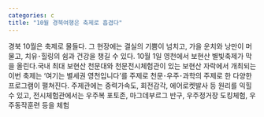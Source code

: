 ```yaml
---
categories: c
title: "10월 경북여행은 축제로 흡겹다"
---
```

경북 10월은 축제로 물들다. 그 현장에는 결실의 기쁨이 넘치고, 가을 운치와 낭만이 머물고, 치유･힐링의 쉼과 건강을 챙길 수 있다. 10월 1일 영천에서 보현산 별빛축제가 막을 올린다.국내 최대 보현산 천문대와 천문전시체험관이 있는 보현산 자락에서 개최되는 이번 축제는 ‘여기는 별세권 영천입니다’를 주제로 천문･우주･과학의 주제로 한 다양한 프로그램이 펼쳐진다. 주제관에는 중력가속도, 회전감각, 에어로켓발사 등 원리를 익힐 수 있고, 전시체험관에서는 우주복 포토존, 마그데부르그 반구, 우주정거장 도킹체험, 우주동작훈련 등을 체험